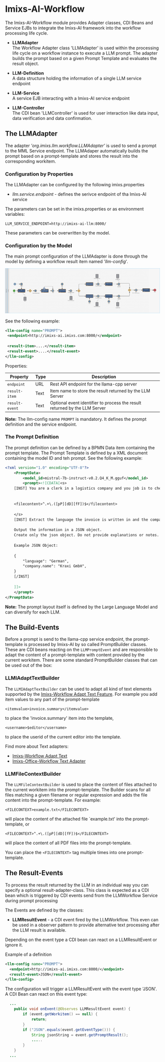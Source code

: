 # Imixs-AI-Workflow

The Imixs-AI-Workflow module provides Adapter classes, CDI Beans and Service EJBs to integrate the Imixs-AI framework into the workflow processing life cycle.

 - **LLMAdapter**<br/>The Workflow Adapter class 'LLMAdapter' is used within the processing life cycle on a workflow instance to execute a LLM prompt. The adapter builds the prompt based on a given Prompt Template and evaluates the result object.  <br/>

 - **LLM-Definition** <br/>A data structure holding the information of a single LLM service endpoint  <br/>

 - **LLM-Service** <br/>A service EJB interacting with a Imixs-AI service endpoint  <br/>

 - **LLM-Controller** <br/> The CDI bean 'LLMController' is used for user interaction like data input, data verification and data confirmation.   <br/>

## The LLMAdapter

The adapter *'org.imixs.llm.workflow.LLMAdapter'* is used to send a prompt to the MML Service endpoint. The LLMAdaper automatically builds the prompt based on a prompt-template and stores the result into the corresponding workitem.  

### Configuration by Properties

The LLMAdapter can be configured by the following imixs.properties 

 - *llm.service.endpoint* - defines the serivce endpoint of tha Imixs-AI service

The parameters can be set in the imixs.properties or as environment variables:

	LLM_SERVICE_ENDPOINT=http://imixs-ai-llm:8000/

These parameters can be overwritten by the model. 

### Configuration by the Model

The main prompt configuration of the LLMAdapter is done through the model by defining a workflow result item named '*llm-config*'.

<img src="../doc/images/imixs-llm-adapter-config.png" />

See the following example:
    
```xml
<llm-config name="PROMPT">
 <endpoint>http://imixs-ai.imixs.com:8000/</endpoint>

 <result-item>....</result-item>
 <result-event>....</result-event>
</llm-config>
```

Properties: 


| Property 	      | Type   | Description                               					     	   |
| --------------- | ------ | --------------------------------------------------------------------- |
| `endpoint`      |  URL   | Rest API endpoint for the llama-cpp server                            |
| `result-item`   | Text   | Item name to store the result returned by the LLM Server              |
| `result-event`  | Text   | Optional event identifier to process the result returned by the LLM Server  |


**Note:** The llm-config name `PROMPT` is mandatory. It defines the prompt definition and the service endpoint.


### The Prompt Definition

The prompt definition can be defined by a BPMN Data item containing the prompt template. The Prompt Template is defined by a XML document containing the model ID and teh prompt. See the following example:

```xml
<?xml version="1.0" encoding="UTF-8"?>
    <PromptData>
        <model_id>mistral-7b-instruct-v0.2.Q4_K_M.gguf</model_id>
        <prompt><![CDATA[<s>
    [INST] You are a clerk in a logistics company and you job is to check invoices documents. [/INST]		
            
   
    <filecontent>^.+\.([pP][dD][fF])$</filecontent>

    </s>
    [INST] Extract the language the invoice is written in and the company name.

    Output the information in a JSON object. 
    Create only the json object. Do not provide explanations or notes.

    Example JSON Object:

    { 
        "language": "German",
        "company.name": "Kraxi GmbH",
    }
    [/INST]

    ]]>
    </prompt>
</PromptData>  
```

**Note:** The prompt layout itself is defined by the Large Language Model and can diversify for each LLM.

## The Build-Events

Before a prompt is send to the llama-cpp service endpoint, the prompt-template is processed by Imixs-AI by so called PromptBuilder classes. These are CDI beans reacting on the `LLMPromptEvent` and are responsible to adapt the content of a prompt-template with content provided by the current workitem. There are some standard PromptBuilder classes that can be used out of the box:

### LLMIAdaptTextBuilder

The `LLMIAdaptTextBuilder` can be used to adapt all kind of text elements supported by the [Imixs-Workflow Adapt Text Feature](https://www.imixs.org/doc/engine/adapttext.html). For example you add item values to any part of the prompt-template

    <itemvalue>invoice.summary</itemvalue>

to place the 'invoice.summary' item into the template,


    <username>$editor</username>

to place the userid of the current editor into the template. 

Find more about Text adapters:

 - [Imixs-Workflow Adapt Text](https://www.imixs.org/doc/engine/adapttext.html)
 - [Imixs-Office-Workflow Text Adapter](https://doc.office-workflow.com/textadapter/index.html)


### LLMFileContextBuilder

The `LLMFileContextBuilder` is used to place the content of files attached to the current workitem into the prompt-template. The Builder  scans for all files matching a given filename or regular expression and adds the file content into the prompt-template. For example: 

    <FILECONTEXT>example.txt</FILECONTEXT>

will place the content of the attached file `example.txt' into the prompt-template, or

    <FILECONTEXT>^.+\.([pP][dD][fF])$</FILECONTEXT>

will place the content of all PDF files into the prompt-template. 

You can place the `<FILECONTEXT>` tag multiple times into one prompt-template.


## The Result-Events

To process the result returned by the LLM in an individual way you can specify a optional result-adapter-class. This class is expected as a CDI bean which is triggered by CDI events send from the LLMWorkflow Service during prompt processing

The Events are defined by the classes:

 - **LLMResultEvent** -  a CDI event fired by the LLMWorkflow. This even can be used in a observer pattern to provide alternative text processing after the LLM result is available.

 Depending on the event type a CDI bean can react on a LLMResultEvent or ignore it.

Example of a definition 

```xml
<llm-config name="PROMPT">
  <endpoint>http://imixs-ai.imixs.com:8000/</endpoint>
  <result-event>JSON</result-event>
</llm-config>
```

The configuration will trigger a LLMResultEvent with the event type 'JSON'. A CDI Bean can react on this event type:

```java
  ...
    public void onEvent(@Observes LLMResultEvent event) {
        if (event.getWorkitem() == null) {
            return;
        }
        if ("JSON".equals(event.getEventType())) {
            String jsonString = event.getPromptResult();
            .....
        }
    }
  ...
```


